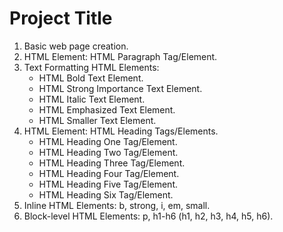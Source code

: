 # Project Title
1. Basic web page creation.
1. HTML Element: HTML Paragraph Tag/Element.
1. Text Formatting HTML Elements:
    - HTML Bold Text Element.
    - HTML Strong Importance Text Element.
    - HTML Italic Text Element.
    - HTML Emphasized Text Element.
    - HTML Smaller Text Element.
1. HTML Element: HTML Heading Tags/Elements.
    - HTML Heading One Tag/Element.
    - HTML Heading Two Tag/Element.
    - HTML Heading Three Tag/Element.
    - HTML Heading Four Tag/Element.
    - HTML Heading Five Tag/Element.
    - HTML Heading Six Tag/Element.
1. Inline HTML Elements: b, strong, i, em, small.
1. Block-level HTML Elements: p, h1-h6 (h1, h2, h3, h4, h5, h6).